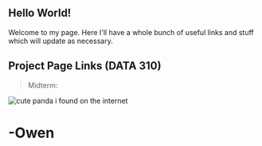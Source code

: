 ## Hello World!

Welcome to my page. Here I'll have a whole bunch of useful links and stuff which will update as necessary.  


## Project Page Links (DATA 310)

> Midterm: 


![cute panda i found on the internet](https://sites.psu.edu/siowfa16/files/2016/09/panda_lazy_on-rock_0-22bmbel.jpg)

# -Owen
